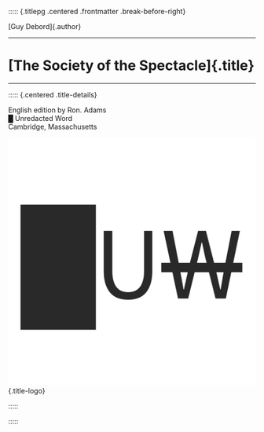 ::::: {.titlepg .centered .frontmatter .break-before-right}

[Guy Debord]{.author}

---

# [The Society of the Spectacle]{.title}

---

::::: {.centered .title-details}

English edition by Ron. Adams\
█ Unredacted Word\
Cambridge, Massachusetts

![](images/logo.svg){.title-logo}

:::::

:::::

